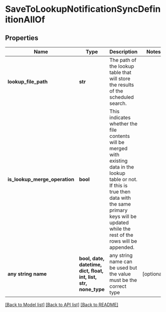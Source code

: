 # SaveToLookupNotificationSyncDefinitionAllOf


## Properties
Name | Type | Description | Notes
------------ | ------------- | ------------- | -------------
**lookup_file_path** | **str** | The path of the lookup table that will store the results of the scheduled search. | 
**is_lookup_merge_operation** | **bool** | This indicates whether the file contents will be merged with existing data in the lookup table or not. If this is true then data with the same primary keys will be updated while the rest of the rows will be appended. | 
**any string name** | **bool, date, datetime, dict, float, int, list, str, none_type** | any string name can be used but the value must be the correct type | [optional]

[[Back to Model list]](../README.md#documentation-for-models) [[Back to API list]](../README.md#documentation-for-api-endpoints) [[Back to README]](../README.md)


